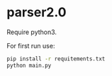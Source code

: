 # parser2.0

Require python3.

For first run use:
```bash
pip install -r requitements.txt
python main.py
```
